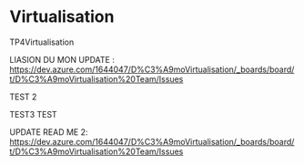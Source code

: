 # Virtualisation
TP4Virtualisation


LIASION DU MON UPDATE : https://dev.azure.com/1644047/D%C3%A9moVirtualisation/_boards/board/t/D%C3%A9moVirtualisation%20Team/Issues

TEST 2


TEST3
TEST


UPDATE READ ME 2: https://dev.azure.com/1644047/D%C3%A9moVirtualisation/_boards/board/t/D%C3%A9moVirtualisation%20Team/Issues
